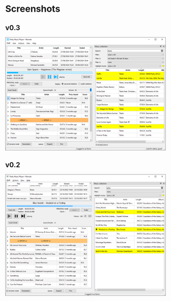 # Screenshots

## v0.3
![desktop-remote-v0.3-screenshot.png](desktop-remote-v0.3-screenshot.png)

## v0.2
![desktop-remote-v0.2-screenshot.png](desktop-remote-v0.2-screenshot.png)
